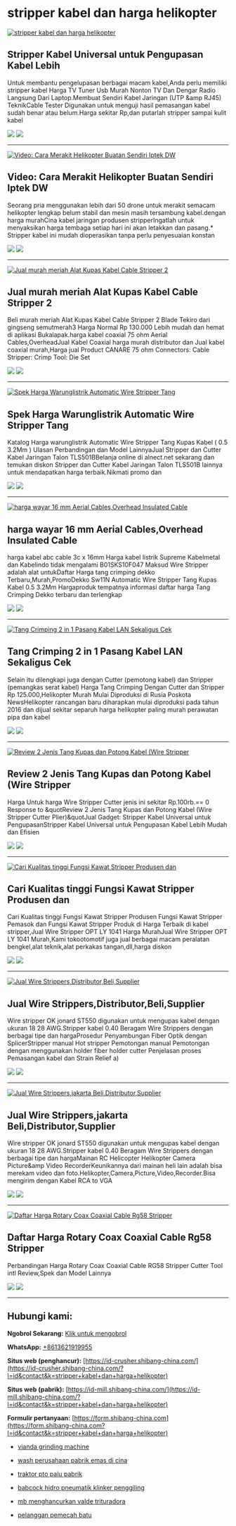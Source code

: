 # stripper kabel dan harga helikopter

<a href="https://swt.shibang-china.com/?l=id&img&k=stripper+kabel+dan+harga+helikopter" target="_blank">![stripper kabel dan harga helikopter](http://static.shibang-china.com/all-800x300/198.jpg)</a>

## Stripper Kabel Universal untuk Pengupasan Kabel Lebih
Untuk membantu pengelupasan berbagai macam kabel,Anda perlu memiliki stripper kabel Harga TV Tuner Usb Murah Nonton TV Dan Dengar Radio Langsung Dari Laptop.Membuat Sendiri Kabel Jaringan (UTP &amp RJ45) TeknikCable Tester Digunakan untuk menguji hasil pemasangan kabel sudah benar atau belum.Harga sekitar Rp,dan putarlah stripper sampai kulit kabel


<a href="https://whatsapp.shibangsoft.com/WhatsApp.php" target="_blank" title="WhatsApp">![](http://static.shibang-china.com/icon/whatsapp.png)</a> <a href="https://swt.shibang-china.com/?l=id&icon&k=stripper+kabel+dan+harga+helikopter" target="_blank">![](http://static.shibang-china.com/icon/chat-id.png)</a>

---

<a href="https://swt.shibang-china.com/?l=id&img&k=stripper+kabel+dan+harga+helikopter" target="_blank">![Video: Cara Merakit Helikopter Buatan Sendiri Iptek DW](http://static.shibang-china.com/all-800x300/3.jpg)</a>

## Video: Cara Merakit Helikopter Buatan Sendiri Iptek DW
Seorang pria menggunakan lebih dari 50 drone untuk merakit semacam helikopter lengkap belum stabil dan mesin masih tersambung kabel.dengan harga murahCina kabel jaringan produsen stripperIngatlah untuk menyaksikan harga tembaga setiap hari ini akan letakkan dan pasang.* Stripper kabel ini mudah dioperasikan tanpa perlu penyesuaian konstan


<a href="https://whatsapp.shibangsoft.com/WhatsApp.php" target="_blank" title="WhatsApp">![](http://static.shibang-china.com/icon/whatsapp.png)</a> <a href="https://swt.shibang-china.com/?l=id&icon&k=stripper+kabel+dan+harga+helikopter" target="_blank">![](http://static.shibang-china.com/icon/chat-id.png)</a>

---

<a href="https://swt.shibang-china.com/?l=id&img&k=stripper+kabel+dan+harga+helikopter" target="_blank">![Jual murah meriah Alat Kupas Kabel Cable Stripper 2](http://static.shibang-china.com/all-800x300/47.jpg)</a>

## Jual murah meriah Alat Kupas Kabel Cable Stripper 2
Beli murah meriah Alat Kupas Kabel Cable Stripper 2 Blade Tekiro dari gingseng semutmerah3 Harga Normal Rp 130.000 Lebih mudah dan hemat di aplikasi Bukalapak.harga kabel coaxial 75 ohm Aerial Cables,OverheadJual Kabel Coaxial harga murah distributor dan Jual kabel coaxial murah,Harga jual Product CANARE 75 ohm Connectors: Cable Stripper: Crimp Tool: Die Set


<a href="https://whatsapp.shibangsoft.com/WhatsApp.php" target="_blank" title="WhatsApp">![](http://static.shibang-china.com/icon/whatsapp.png)</a> <a href="https://swt.shibang-china.com/?l=id&icon&k=stripper+kabel+dan+harga+helikopter" target="_blank">![](http://static.shibang-china.com/icon/chat-id.png)</a>

---

<a href="https://swt.shibang-china.com/?l=id&img&k=stripper+kabel+dan+harga+helikopter" target="_blank">![Spek Harga Warunglistrik Automatic Wire Stripper Tang](http://static.shibang-china.com/all-800x300/253.jpg)</a>

## Spek Harga Warunglistrik Automatic Wire Stripper Tang
Katalog Harga warunglistrik Automatic Wire Stripper Tang Kupas Kabel ( 0.5 3.2Mm ) Ulasan Perbandingan dan Model LainnyaJual Stripper dan Cutter Kabel Jaringan Talon TLS501BBelanja online di alnect.net sekarang dan temukan diskon Stripper dan Cutter Kabel Jaringan Talon TLS501B lainnya untuk mendapatkan harga terbaik.Nikmati promo dan


<a href="https://whatsapp.shibangsoft.com/WhatsApp.php" target="_blank" title="WhatsApp">![](http://static.shibang-china.com/icon/whatsapp.png)</a> <a href="https://swt.shibang-china.com/?l=id&icon&k=stripper+kabel+dan+harga+helikopter" target="_blank">![](http://static.shibang-china.com/icon/chat-id.png)</a>

---

<a href="https://swt.shibang-china.com/?l=id&img&k=stripper+kabel+dan+harga+helikopter" target="_blank">![harga wayar 16 mm Aerial Cables,Overhead Insulated Cable](http://static.shibang-china.com/all-800x300/14.jpg)</a>

## harga wayar 16 mm Aerial Cables,Overhead Insulated Cable
harga kabel abc cable 3c x 16mm Harga kabel listrik Supreme Kabelmetal dan Kabelindo tidak mengalami B01SKS10F047 Maksud Wire Stripper adalah alat untukDaftar Harga tang crimping dekko Terbaru,Murah,PromoDekko Sw11N Automatic Wire Stripper Tang Kupas Kabel 0.5 3.2Mm Hargaproduk tempatnya informasi daftar harga Tang Crimping Dekko terbaru dan terlengkap


<a href="https://whatsapp.shibangsoft.com/WhatsApp.php" target="_blank" title="WhatsApp">![](http://static.shibang-china.com/icon/whatsapp.png)</a> <a href="https://swt.shibang-china.com/?l=id&icon&k=stripper+kabel+dan+harga+helikopter" target="_blank">![](http://static.shibang-china.com/icon/chat-id.png)</a>

---

<a href="https://swt.shibang-china.com/?l=id&img&k=stripper+kabel+dan+harga+helikopter" target="_blank">![Tang Crimping 2 in 1 Pasang Kabel LAN Sekaligus Cek](http://static.shibang-china.com/all-800x300/851.jpg)</a>

## Tang Crimping 2 in 1 Pasang Kabel LAN Sekaligus Cek
Selain itu dilengkapi juga dengan Cutter (pemotong kabel) dan Stripper (pemangkas serat kabel) Harga Tang Crimping Dengan Cutter dan Stripper Rp 125.000,Helikopter Murah Mulai Diproduksi di Rusia Poskota NewsHelikopter rancangan baru diharapkan mulai diproduksi pada tahun 2016 dan dijual sekitar separuh harga helikopter paling murah perawatan pipa dan kabel


<a href="https://whatsapp.shibangsoft.com/WhatsApp.php" target="_blank" title="WhatsApp">![](http://static.shibang-china.com/icon/whatsapp.png)</a> <a href="https://swt.shibang-china.com/?l=id&icon&k=stripper+kabel+dan+harga+helikopter" target="_blank">![](http://static.shibang-china.com/icon/chat-id.png)</a>

---

<a href="https://swt.shibang-china.com/?l=id&img&k=stripper+kabel+dan+harga+helikopter" target="_blank">![Review 2 Jenis Tang Kupas dan Potong Kabel (Wire Stripper](http://static.shibang-china.com/all-800x300/1323.jpg)</a>

## Review 2 Jenis Tang Kupas dan Potong Kabel (Wire Stripper
Harga Untuk harga Wire Stripper Cutter jenis ini sekitar Rp.100rb.== 0 Response to &quotReview 2 Jenis Tang Kupas dan Potong Kabel (Wire Stripper Cutter Plier)&quotJual Gadget: Stripper Kabel Universal untuk PengupasanStripper Kabel Universal untuk Pengupasan Kabel Lebih Mudah dan Efisien


<a href="https://whatsapp.shibangsoft.com/WhatsApp.php" target="_blank" title="WhatsApp">![](http://static.shibang-china.com/icon/whatsapp.png)</a> <a href="https://swt.shibang-china.com/?l=id&icon&k=stripper+kabel+dan+harga+helikopter" target="_blank">![](http://static.shibang-china.com/icon/chat-id.png)</a>

---

<a href="https://swt.shibang-china.com/?l=id&img&k=stripper+kabel+dan+harga+helikopter" target="_blank">![Cari Kualitas tinggi Fungsi Kawat Stripper Produsen dan](http://static.shibang-china.com/all-800x300/847.jpg)</a>

## Cari Kualitas tinggi Fungsi Kawat Stripper Produsen dan
Cari Kualitas tinggi Fungsi Kawat Stripper Produsen Fungsi Kawat Stripper Pemasok dan Fungsi Kawat Stripper Produk di Harga Terbaik di kabel stripper,Jual Wire Stripper OPT LY 1041 Harga MurahJual Wire Stripper OPT LY 1041 Murah,Kami tokootomotif juga jual berbagai macam peralatan bengkel,alat teknik,alat perkakas tangan,dll,harga diskon


<a href="https://whatsapp.shibangsoft.com/WhatsApp.php" target="_blank" title="WhatsApp">![](http://static.shibang-china.com/icon/whatsapp.png)</a> <a href="https://swt.shibang-china.com/?l=id&icon&k=stripper+kabel+dan+harga+helikopter" target="_blank">![](http://static.shibang-china.com/icon/chat-id.png)</a>

---

<a href="https://swt.shibang-china.com/?l=id&img&k=stripper+kabel+dan+harga+helikopter" target="_blank">![Jual Wire Strippers,Distributor,Beli,Supplier](http://static.shibang-china.com/all-800x300/1505.jpg)</a>

## Jual Wire Strippers,Distributor,Beli,Supplier
Wire stripper OK jonard ST550 digunakan untuk mengupas kabel dengan ukuran 18 28 AWG.Stripper kabel 0.40 Beragam Wire Strippers dengan berbagai tipe dan hargaProsedur Penyambungan Fiber Optik dengan SplicerStripper manual Hot stripper Pemotongan manual Pemotongan dengan menggunakan holder fiber holder cutter Penjelasan proses Pemasangan kabel dan Strain Relief a)


<a href="https://whatsapp.shibangsoft.com/WhatsApp.php" target="_blank" title="WhatsApp">![](http://static.shibang-china.com/icon/whatsapp.png)</a> <a href="https://swt.shibang-china.com/?l=id&icon&k=stripper+kabel+dan+harga+helikopter" target="_blank">![](http://static.shibang-china.com/icon/chat-id.png)</a>

---

<a href="https://swt.shibang-china.com/?l=id&img&k=stripper+kabel+dan+harga+helikopter" target="_blank">![Jual Wire Strippers,jakarta Beli,Distributor,Supplier](http://static.shibang-china.com/all-800x300/1077.jpg)</a>

## Jual Wire Strippers,jakarta Beli,Distributor,Supplier
Wire stripper OK jonard ST550 digunakan untuk mengupas kabel dengan ukuran 18 28 AWG.Stripper kabel 0.40 Beragam Wire Strippers dengan berbagai tipe dan hargaMainan RC Helicopter Helikopter Camera Picture&amp Video RecorderKeunikannya dari mainan heli lain adalah bisa merekam video dan foto.Helikopter,Camera,Picture,Video,Recorder.Bisa mengirim dengan Kabel RCA to VGA


<a href="https://whatsapp.shibangsoft.com/WhatsApp.php" target="_blank" title="WhatsApp">![](http://static.shibang-china.com/icon/whatsapp.png)</a> <a href="https://swt.shibang-china.com/?l=id&icon&k=stripper+kabel+dan+harga+helikopter" target="_blank">![](http://static.shibang-china.com/icon/chat-id.png)</a>

---

<a href="https://swt.shibang-china.com/?l=id&img&k=stripper+kabel+dan+harga+helikopter" target="_blank">![Daftar Harga Rotary Coax Coaxial Cable Rg58 Stripper](http://static.shibang-china.com/all-800x300/1029.jpg)</a>

## Daftar Harga Rotary Coax Coaxial Cable Rg58 Stripper
Perbandingan Harga Rotary Coax Coaxial Cable RG58 Stripper Cutter Tool intl Review,Spek dan Model Lainnya

<a href="https://whatsapp.shibangsoft.com/WhatsApp.php" target="_blank" title="WhatsApp">![](http://static.shibang-china.com/icon/whatsapp.png)</a> <a href="https://swt.shibang-china.com/?l=id&icon&k=stripper+kabel+dan+harga+helikopter" target="_blank">![](http://static.shibang-china.com/icon/chat-id.png)</a>

---
## Hubungi kami:

**Ngobrol Sekarang:** [Klik untuk mengobrol](https://swt.shibang-china.com?l=id&contact&k=stripper+kabel+dan+harga+helikopter)

**WhatsApp:**  [+8613621919955](https://whatsapp.shibangsoft.com/WhatsApp.php)

**Situs web (penghancur):** [https://id-crusher.shibang-china.com/](https://id-crusher.shibang-china.com/?l=id&contact&k=stripper+kabel+dan+harga+helikopter)

**Situs web (pabrik):** [https://id-mill.shibang-china.com/](https://id-mill.shibang-china.com/?l=id&contact&k=stripper+kabel+dan+harga+helikopter)

**Formulir pertanyaan:** [https://form.shibang-china.com](https://form.shibang-china.com?l=id&contact&k=stripper+kabel+dan+harga+helikopter)

* [vianda grinding machine](../41/vianda%20grinding%20machine.md)

* [wash perusahaan pabrik emas di cina](../43/wash%20perusahaan%20pabrik%20emas%20di%20cina.md)

* [traktor pto palu pabrik](../44/traktor%20pto%20palu%20pabrik.md)

* [babcock hidro pneumatik klinker penggiling](../46/babcock%20hidro%20pneumatik%20klinker%20penggiling.md)

* [mb menghancurkan valde trituradora](../43/mb%20menghancurkan%20valde%20trituradora.md)

* [pelanggan pemecah batu](../49/pelanggan%20pemecah%20batu.md)